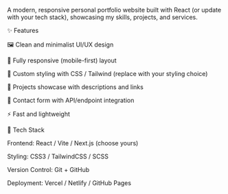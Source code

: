 A modern, responsive personal portfolio website built with React (or update with your tech stack), showcasing my skills, projects, and services.

✨ Features

🖼️ Clean and minimalist UI/UX design

📱 Fully responsive (mobile-first) layout

🎨 Custom styling with CSS / Tailwind (replace with your styling choice)

💼 Projects showcase with descriptions and links

📩 Contact form with API/endpoint integration

⚡ Fast and lightweight

🚀 Tech Stack

Frontend: React / Vite / Next.js (choose yours)

Styling: CSS3 / TailwindCSS / SCSS

Version Control: Git + GitHub

Deployment: Vercel / Netlify / GitHub Pages
